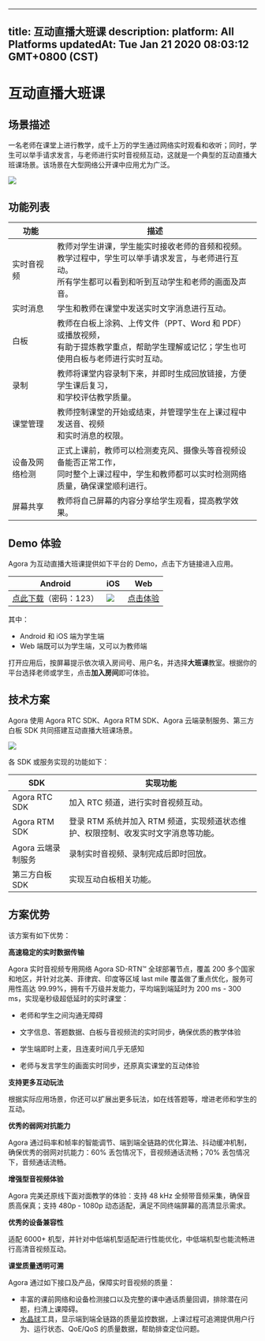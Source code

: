 
---
title: 互动直播大班课
description: 
platform: All Platforms
updatedAt: Tue Jan 21 2020 08:03:12 GMT+0800 (CST)
---
# 互动直播大班课
## 场景描述

一名老师在课堂上进行教学，成千上万的学生通过网络实时观看和收听；同时，学生可以举手请求发言，与老师进行实时音视频互动，这就是一个典型的互动直播大班课场景。该场景在大型网络公开课中应用尤为广泛。

![](https://web-cdn.agora.io/docs-files/1579169438469)

## 功能列表

| 功能 | 描述 | 
| ---------------- | ---------------- | 
| 实时音视频     | 教师对学生讲课，学生能实时接收老师的音频和视频。<br>教学过程中，学生可以举手请求发言，与老师进行互动。<br>所有学生都可以看到和听到互动学生和老师的画面及声音。      | 
| 实时消息 | 学生和教师在课堂中发送实时文字消息进行互动。 |
| 白板 | 教师在白板上涂鸦、上传文件（PPT、Word 和 PDF）或播放视频，<br>有助于提炼教学重点，帮助学生理解或记忆；学生也可使用白板与老师进行实时互动。 |
| 录制 | 教师将课堂内容录制下来，并即时生成回放链接，方便学生课后复习，<br>和学校评估教学质量。 |
| 课堂管理 | 教师控制课堂的开始或结束，并管理学生在上课过程中发送音、视频<br>和实时消息的权限。 |
| 设备及网络检测 | 正式上课前，教师可以检测麦克风、摄像头等音视频设备能否正常工作，<br>同时整个上课过程中，学生和教师都可以实时检测网络质量，确保课堂顺利进行。 |
| 屏幕共享 | 教师将自己屏幕的内容分享给学生观看，提高教学效果。 |



## Demo 体验

Agora 为互动直播大班课提供如下平台的 Demo，点击下方链接进入应用。

| Android | iOS | Web |
| ---------------- | ---------------- | ---------------- |
| [点此下载](https://www.pgyer.com/agora_edu)（密码：123）  | ![](https://web-cdn.agora.io/docs-files/1581404676426) |  [点击体验](https://solutions.agora.io/education/web/#/)      |

其中：
- Android 和 iOS 端为学生端
- Web 端既可以为学生端，又可以为教师端

打开应用后，按屏幕提示依次填入房间号、用户名，并选择**大班课**教室。根据你的平台选择老师或学生，点击**加入房间**即可体验。


## 技术方案

Agora 使用 Agora RTC SDK、Agora RTM SDK、Agora 云端录制服务、第三方白板 SDK 共同搭建互动直播大班课场景。

![](https://web-cdn.agora.io/docs-files/1579589300983)

各 SDK 或服务实现的功能如下：

| SDK | 实现功能 | 
| ---------------- | ---------------- | 
| Agora RTC SDK      | 加入 RTC 频道，进行实时音视频互动。      | 
| Agora RTM SDK      | 登录 RTM 系统并加入 RTM 频道，实现频道状态维护、权限控制、收发实时文字消息等功能。      | 
| Agora 云端录制服务 | 录制实时音视频、录制完成后即时回放。 |
| 第三方白板 SDK | 实现互动白板相关功能。|

## 方案优势

该方案有如下优势：

**高速稳定的实时数据传输**

Agora 实时音视频专用网络 Agora SD-RTN™ 全球部署节点，覆盖 200 多个国家和地区，并针对北美、菲律宾、印度等区域 last mile 覆盖做了重点优化，服务可用性高达 99.99%，拥有千万级并发能力，平均端到端延时为 200 ms - 300 ms，实现毫秒级超低延时的实时课堂：
- 老师和学生之间沟通无障碍
- 文字信息、答题数据、白板与音视频流的实时同步，确保优质的教学体验

- 学生端即时上麦，且连麦时间几乎无感知
- 老师与发言学生的画面实时同步，还原真实课堂的互动体验

**支持更多互动玩法**

根据实际应用场景，你还可以扩展出更多玩法，如在线答题等，增进老师和学生的互动。

**优秀的弱网对抗能力**

Agora 通过码率和帧率的智能调节、端到端全链路的优化算法、抖动缓冲机制，确保优秀的弱网对抗能力：60% 丢包情况下，音视频通话流畅；70% 丢包情况下，音频通话流畅。

**增强型音视频体验**

Agora 完美还原线下面对面教学的体验：支持 48 kHz 全频带音频采集，确保音质高保真；支持 480p - 1080p 动态适配，满足不同终端屏幕的高清显示需求。

**优秀的设备兼容性**

适配 6000+ 机型，并针对中低端机型适配进行性能优化，中低端机型也能流畅进行高清音视频互动。

**课堂质量透明可溯**

Agora 通过如下接口及产品，保障实时音视频的质量：

- 丰富的课前网络和设备检测接口以及完整的课中通话质量回调，排除潜在问题，扫清上课障碍。
- [水晶球](https://console.agora.io/analytics/call/search)工具，显示端到端全链路的质量监控数据，上课过程可追溯提供用户行为、运行状态、QoE/QoS 的质量数据，帮助排查定位问题。

